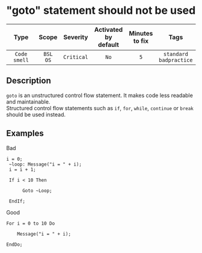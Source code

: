 # "goto" statement should not be used

| Type | Scope | Severity | Activated<br/>by default | Minutes<br/>to fix | Tags |
| :-: | :-: | :-: | :-: | :-: | :-: |
| `Code smell` | `BSL`<br/>`OS` | `Critical` | `No` | `5` | `standard`<br/>`badpractice` |

<!-- Блоки выше заполняются автоматически, не трогать -->
## Description

```goto``` is an unstructured control flow statement. It makes code less readable and maintainable.  
Structured control flow statements such as ```if```, ```for```, ```while```, ```continue``` or ```break```
 should be used instead.
 
 ## Examples

 Bad

 ```bsl
 i = 0;
  ~loop: Message("i = " + i);
  i = i + 1;
  
  If i < 10 Then
  
       Goto ~Loop;
  
  EndIf;
 ```
 
Good

```bsl
For i = 0 to 10 Do
 
    Message("i = " + i);
 
EndDo;
```
